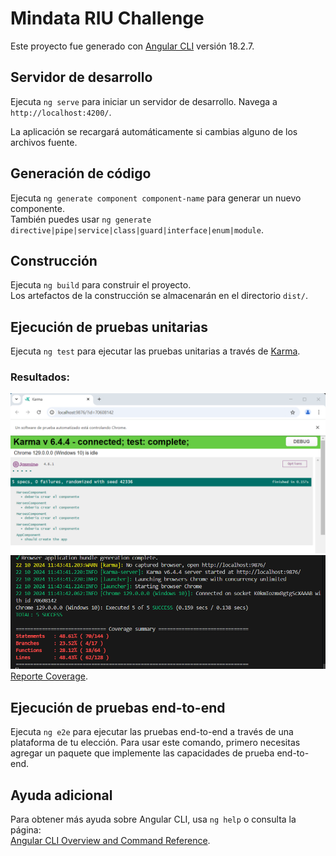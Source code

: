 # Mindata RIU Challenge

Este proyecto fue generado con [Angular CLI](https://github.com/angular/angular-cli) versión 18.2.7.

## Servidor de desarrollo

Ejecuta `ng serve` para iniciar un servidor de desarrollo. 
Navega a `http://localhost:4200/`.  

La aplicación se recargará automáticamente si cambias alguno de los archivos fuente.
## Generación de código

Ejecuta `ng generate component component-name` para generar un nuevo componente.  
También puedes usar `ng generate directive|pipe|service|class|guard|interface|enum|module`.

## Construcción

Ejecuta `ng build` para construir el proyecto.  
Los artefactos de la construcción se almacenarán en el directorio `dist/`.

## Ejecución de pruebas unitarias

Ejecuta `ng test` para ejecutar las pruebas unitarias a través de [Karma](https://karma-runner.github.io).

### Resultados:
![Descripción de la imagen](test1.png)
![Descripción de la imagen](test2.png)
[Reporte Coverage](https://marcoscolombo66.github.io/mindatachallenge/coverage/index.html).
## Ejecución de pruebas end-to-end

Ejecuta `ng e2e` para ejecutar las pruebas end-to-end a través de una plataforma de tu elección. Para usar este comando, primero necesitas agregar un paquete que implemente las capacidades de prueba end-to-end.

## Ayuda adicional

Para obtener más ayuda sobre Angular CLI, usa `ng help` o consulta la página:  
[Angular CLI Overview and Command Reference](https://angular.dev/tools/cli).


